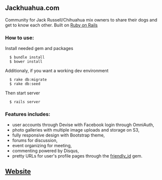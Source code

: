 ## Jackhuahua.com

Community for Jack Russell/Chihuahua mix owners to share their dogs and get to
know each other. Built on
[Ruby on Rails][RoR]

### How to use:

Install needed gem and packages
```
  $ bundle install
  $ bower install
```

Additionaly, if you want a working dev environment
```
  $ rake db:migrate
  $ rake db:seed
```

Then start server
```
  $ rails server
```

### Features includes:

+ user accounts through Devise with Facebook login through OmniAuth, 
+ photo galleries with multiple image uploads and storage on S3,
+ fully responsive design with Bootstrap theme,
+ forums for discussion,
+ event organizing for meeting,
+ commenting powered by Disqus,
+ pretty URLs for user's profile pages through the [friendly_id][gemFriendlyId]
 gem.

## [Website][Website]

[RoR]: http://rubyonrails.org
[Website]: https://jackhuahua.herokuapp.com/
[gemFriendlyId]: https://github.com/norman/friendly_id
